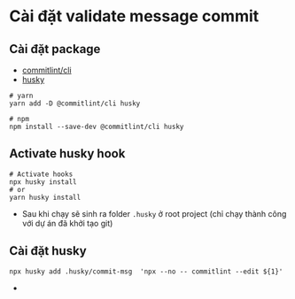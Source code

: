 # Cài đặt validate message commit

## Cài đặt package
- [commitlint/cli](https://www.npmjs.com/package/@commitlint/cli)
- [husky](https://www.npmjs.com/package/husky)
```
# yarn
yarn add -D @commitlint/cli husky

# npm
npm install --save-dev @commitlint/cli husky
```

## Activate husky hook
```
# Activate hooks
npx husky install
# or
yarn husky install
```
- Sau khi chạy sẽ sinh ra folder `.husky` ở root project (chỉ chạy thành công với dự án đã khởi tạo git)
## Cài đặt husky
```
npx husky add .husky/commit-msg  'npx --no -- commitlint --edit ${1}'
```
- 
